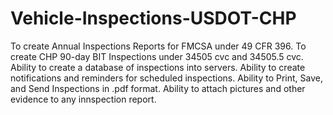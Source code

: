 # Vehicle-Inspections-USDOT-CHP
To create Annual Inspections Reports for FMCSA under 49 CFR 396.
To create CHP 90-day BIT Inspections under 34505 cvc and 34505.5 cvc.
Ability to create a database of inspections into servers.
Ability to create notifications and reminders for scheduled inspections.
Ability to Print, Save, and Send Inspections in .pdf format.
Ability to attach pictures and other evidence to any innspection report.